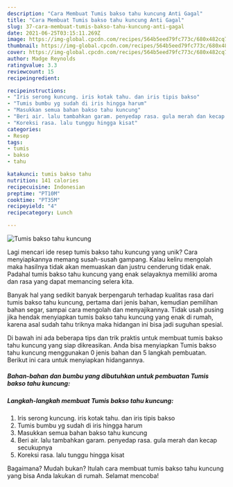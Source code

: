 ```yaml
---
description: "Cara Membuat Tumis bakso tahu kuncung Anti Gagal"
title: "Cara Membuat Tumis bakso tahu kuncung Anti Gagal"
slug: 37-cara-membuat-tumis-bakso-tahu-kuncung-anti-gagal
date: 2021-06-25T03:15:11.269Z
image: https://img-global.cpcdn.com/recipes/564b5eed79fc773c/680x482cq70/tumis-bakso-tahu-kuncung-foto-resep-utama.jpg
thumbnail: https://img-global.cpcdn.com/recipes/564b5eed79fc773c/680x482cq70/tumis-bakso-tahu-kuncung-foto-resep-utama.jpg
cover: https://img-global.cpcdn.com/recipes/564b5eed79fc773c/680x482cq70/tumis-bakso-tahu-kuncung-foto-resep-utama.jpg
author: Madge Reynolds
ratingvalue: 3.3
reviewcount: 15
recipeingredient:

recipeinstructions:
- "Iris serong kuncung. iris kotak tahu. dan iris tipis bakso"
- "Tumis bumbu yg sudah di iris hingga harum"
- "Masukkan semua bahan bakso tahu kuncung"
- "Beri air. lalu tambahkan garam. penyedap rasa. gula merah dan kecap secukupnya"
- "Koreksi rasa. lalu tunggu hingga kisat"
categories:
- Resep
tags:
- tumis
- bakso
- tahu

katakunci: tumis bakso tahu 
nutrition: 141 calories
recipecuisine: Indonesian
preptime: "PT10M"
cooktime: "PT35M"
recipeyield: "4"
recipecategory: Lunch

---
```



![Tumis bakso tahu kuncung](https://img-global.cpcdn.com/recipes/564b5eed79fc773c/680x482cq70/tumis-bakso-tahu-kuncung-foto-resep-utama.jpg)

Lagi mencari ide resep tumis bakso tahu kuncung yang unik? Cara menyiapkannya memang susah-susah gampang. Kalau keliru mengolah maka hasilnya tidak akan memuaskan dan justru cenderung tidak enak. Padahal tumis bakso tahu kuncung yang enak selayaknya memiliki aroma dan rasa yang dapat memancing selera kita.

Banyak hal yang sedikit banyak berpengaruh terhadap kualitas rasa dari tumis bakso tahu kuncung, pertama dari jenis bahan, kemudian pemilihan bahan segar, sampai cara mengolah dan menyajikannya. Tidak usah pusing jika hendak menyiapkan tumis bakso tahu kuncung yang enak di rumah, karena asal sudah tahu triknya maka hidangan ini bisa jadi suguhan spesial.




Di bawah ini ada beberapa tips dan trik praktis untuk membuat tumis bakso tahu kuncung yang siap dikreasikan. Anda bisa menyiapkan Tumis bakso tahu kuncung menggunakan 0 jenis bahan dan 5 langkah pembuatan. Berikut ini cara untuk menyiapkan hidangannya.

<!--inarticleads1-->

##### Bahan-bahan dan bumbu yang dibutuhkan untuk pembuatan Tumis bakso tahu kuncung:





<!--inarticleads2-->

##### Langkah-langkah membuat Tumis bakso tahu kuncung:

1. Iris serong kuncung. iris kotak tahu. dan iris tipis bakso
1. Tumis bumbu yg sudah di iris hingga harum
1. Masukkan semua bahan bakso tahu kuncung
1. Beri air. lalu tambahkan garam. penyedap rasa. gula merah dan kecap secukupnya
1. Koreksi rasa. lalu tunggu hingga kisat




Bagaimana? Mudah bukan? Itulah cara membuat tumis bakso tahu kuncung yang bisa Anda lakukan di rumah. Selamat mencoba!
